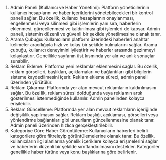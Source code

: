 1. Admin Paneli (Kullanıcı ve Haber Yönetimi): Platform yöneticilerinin kullanıcı hesaplarını ve haber içeriklerini yönetebilecekleri bir kontrol paneli sağlar. Bu özellik, kullanıcı hesaplarının onaylanması, engellenmesi veya silinmesi gibi işlemlerin yanı sıra, haberlerin eklenmesi, güncellenmesi ve kaldırılması gibi işlemleri de kapsar. Admin paneli, sistemin düzenli ve güvenli bir şekilde yönetilmesine olanak tanır.
2. Arama Çubuğu: Kullanıcıların platform üzerindeki haberleri anahtar kelimeler aracılığıyla hızlı ve kolay bir şekilde bulmalarını sağlar. Arama çubuğu, kullanıcı deneyimini iyileştirir ve haberler arasında gezinmeyi kolaylaştırır. Genellikle sayfanın üst kısmında yer alır ve anlık sonuçlar sunabilir.
3. Reklam Ekleme: Platforma yeni reklamlar eklenmesini sağlar. Bu özellik, reklam görselleri, başlıkları, açıklamaları ve bağlantıları gibi bilgilerin sisteme kaydedilmesini içerir. Reklam ekleme süreci, admin paneli üzerinden yürütülür.
4. Reklam Çıkarma: Platformda yer alan mevcut reklamların kaldırılmasını sağlar. Bu özellik, reklam süresi dolduğunda veya reklamın artık gösterilmesi istenmediğinde kullanılır. Admin panelinden kolayca erişilebilir.
5. Reklam Güncelleme: Platformda yer alan mevcut reklamların içeriğinde değişiklik yapılmasını sağlar. Reklam başlığı, açıklaması, görselleri veya yönlendirme bağlantıları gibi unsurların güncellenmesine olanak tanır. Admin paneli üzerinden hızlıca gerçekleştirilebilir.
6. Kategoriye Göre Haber Görüntüleme: Kullanıcıların haberleri belirli kategorilere göre filtreleyip görüntülemelerine olanak tanır. Bu özellik, kullanıcıların ilgi alanlarına yönelik içeriklere kolayca erişmelerini sağlar ve haberlerin düzenli bir şekilde sınıflandırılmasını destekler. Kategoriler genellikle haber türüne veya konu başlıklarına göre belirlenir.

